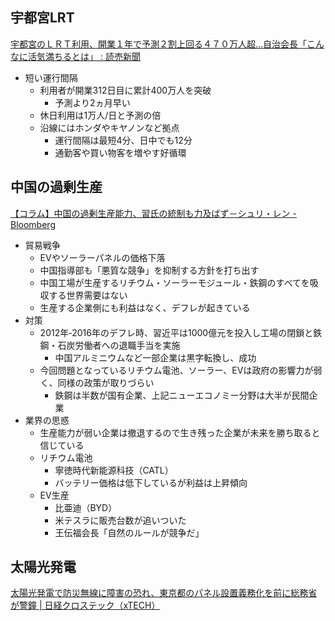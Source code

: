 ## 宇都宮LRT

[宇都宮のＬＲＴ利用、開業１年で予測２割上回る４７０万人超…自治会長「こんなに活気満ちるとは」 : 読売新聞](https://www.yomiuri.co.jp/national/20240822-OYT1T50015/)

- 短い運行間隔
  - 利用者が開業312日目に累計400万人を突破
    - 予測より2ヵ月早い
  - 休日利用は1万人/日と予測の倍
  - 沿線にはホンダやキヤノンなど拠点
    - 運行間隔は最短4分、日中でも12分
    - 通勤客や買い物客を増やす好循環

## 中国の過剰生産

[【コラム】中国の過剰生産能力、習氏の統制も力及ばず－シュリ・レン - Bloomberg](https://www.bloomberg.co.jp/news/articles/2024-08-22/SIJZ16T1UM0W00)

- 貿易戦争
  - EVやソーラーパネルの価格下落
  - 中国指導部も「悪質な競争」を抑制する方針を打ち出す
  - 中国工場が生産するリチウム・ソーラーモジュール・鉄鋼のすべてを吸収する世界需要はない
  - 生産する企業側にも利益はなく、デフレが起きている
- 対策
  - 2012年‐2016年のデフレ時、習近平は1000億元を投入し工場の閉鎖と鉄鋼・石炭労働者への退職手当を実施
    - 中国アルミニウムなど一部企業は黒字転換し、成功
  - 今回問題となっているリチウム電池、ソーラー、EVは政府の影響力が弱く、同様の政策が取りづらい
    - 鉄鋼は半数が国有企業、上記ニューエコノミー分野は大半が民間企業
- 業界の思惑
  - 生産能力が弱い企業は撤退するので生き残った企業が未来を勝ち取ると信じている
  - リチウム電池
    - 寧徳時代新能源科技（CATL）
    - バッテリー価格は低下しているが利益は上昇傾向
  - EV生産
    - 比亜迪（BYD）
    - 米テスラに販売台数が追いついた
    - 王伝福会長「自然のルールが競争だ」

## 太陽光発電

[太陽光発電で防災無線に障害の恐れ、東京都のパネル設置義務化を前に総務省が警鐘 | 日経クロステック（xTECH）](https://xtech.nikkei.com/atcl/nxt/column/18/00989/081500157/)
